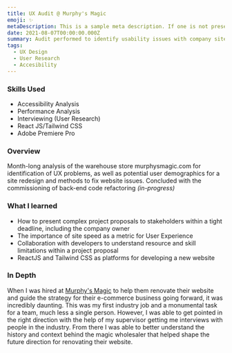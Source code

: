 ```yaml
---
title: UX Audit @ Murphy's Magic
emoji: ✨
metaDescription: This is a sample meta description. If one is not present in your page/project's front matter, the default metadata.desciption will be used instead.
date: 2021-08-07T00:00:00.000Z
summary: Audit performed to identify usability issues with company site and propose fixes
tags:
  - UX Design
  - User Research
  - Accesibility
---
```


### Skills Used
  - Accessibility Analysis
  - Performance Analysis
  - Interviewing (User Research)
  - React JS/Tailwind CSS
  - Adobe Premiere Pro

### Overview

Month-long analysis of the warehouse store murphysmagic.com for identification of UX problems, as well as potential user demographics for a site redesign and methods to fix website issues. Concluded with the commissioning of back-end code refactoring *(in-progress)*

### What I learned
- How to present complex project proposals to stakeholders within a tight deadline, including the company owner
- The importance of site speed as a metric for User Experience
- Collaboration with developers to understand resource and skill limitations within a project proposal
- ReactJS and Tailwind CSS as platforms for developing a new website

### In Depth

When I was hired at [Murphy's Magic](https://www.murphysmagic.com/) to help them renovate their website and guide the strategy for their e-commerce business going forward, it was incredibly daunting. This was my first industry job and a monumental task for a team, much less a single person. However, I was able to get pointed in the right direction with the help of my supervisor getting me interviews with people in the industry. From there I was able to better understand the history and context behind the magic wholesaler that helped shape the future direction for renovating their website.